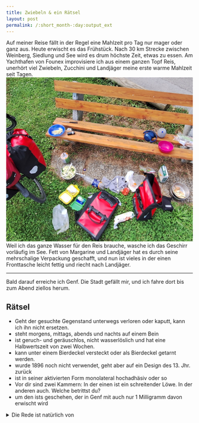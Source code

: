 ```yaml
---
title: Zwiebeln & ein Rätsel
layout: post
permalink: /:short_month-:day:output_ext
---
```

Auf meiner Reise fällt in der Regel eine Mahlzeit pro Tag nur mager oder ganz aus. Heute erwischt es das Frühstück. Nach 30 km Strecke zwischen Weinberg, Siedlung und See wird es drum höchste Zeit, etwas zu essen. Am Yachthafen von Founex improvisiere ich aus einem ganzen Topf Reis, unerhört viel Zwiebeln, Zucchini und Landjäger meine erste warme Mahlzeit seit Tagen.
![](assets/20240710_151303.jpg)
Weil ich das ganze Wasser für den Reis brauche, wasche ich das Geschirr vorläufig im See. Fett von Margarine und Landjäger hat es durch seine mehrschalige Verpackung geschafft, und nun ist vieles in der einen Fronttasche leicht fettig und riecht nach Landjäger.

---

Bald darauf erreiche ich Genf. Die Stadt gefällt mir, und ich fahre dort bis zum Abend ziellos herum.
## Rätsel
- Geht der gesuchte Gegenstand unterwegs verloren oder kaputt, kann ich ihn nicht ersetzen.
- steht morgens, mittags, abends und nachts auf einem Bein
- ist geruch- und geräuschlos, nicht wasserlöslich und hat eine Halbwertszeit von zwei Wochen.
- kann unter einem Bierdeckel versteckt oder als Bierdeckel getarnt werden.
- wurde 1896 noch nicht verwendet, geht aber auf ein Design des 13. Jhr. zurück
- ist in seiner aktivierten Form monolateral hochadhäsiv oder so
- Vor dir sind zwei Kammern: In der einen ist ein schreitender Löwe. In der anderen auch. Welche betrittst du?
- um den ists geschehen, der in Genf mit auch nur 1 Milligramm davon erwischt wird
<details>
<summary>Die Rede ist natürlich von</summary>
...den FC-Winti-Aufklebern!
![](assets/20240711_153603.jpg)
Spätestens seit den [Übergriffen der FC Servette-Fans nach dem Cup-Halbfinal](https://www.baseljetzt.ch/servette-fans-attackieren-nach-cup-spiel-sicherheitskraefte/217416) dürfte klar sein, dass jeder Winterthurer auf die Ultras des Genfer Vereins nicht gut zu sprechen ist. Umso wichtiger, direkt auf deren Territorium Präsenz zu markieren. Riskierend, von gewalttätigen Fans erwischt zu werden, fahre ich kreuz und quer durch das internationale Viertel, die lebendige Innenstadt und endlose Wohnquartiere, den Blick stets auf die Pfähle der Strassenschilder geheftet, um allfällige Servette-Sticker zu überkleben. Der unglücklichste meiner FC Winterthur-Sticker überlebt stramme 10 Sekunden, bis ihn ein vorbeifahrender Servette-Fan zerkratzt und mir im Wegfahren noch *Scheiss Lausanne! Scheiss Winti!* hinterherruft. Davor habe ich von eben jenem Strassenschild zwei gegnerische Sticker sorgfältig entfernt und klebe, nachdem er weggefahren ist, einfach wieder einen eigenen dorthin.
</details>